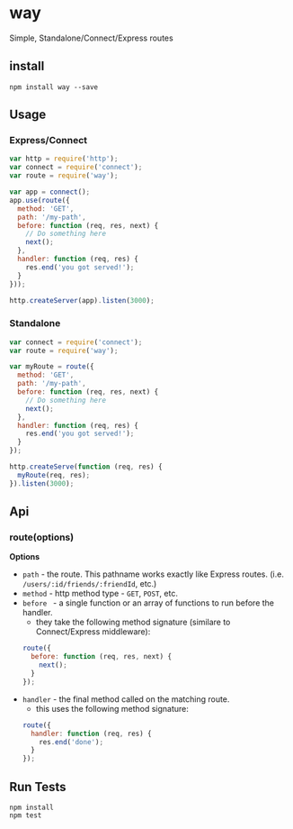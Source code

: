 # way

Simple, Standalone/Connect/Express routes

## install

```
npm install way --save
```

## Usage

### Express/Connect

```js
var http = require('http');
var connect = require('connect');
var route = require('way');

var app = connect();
app.use(route({
  method: 'GET',
  path: '/my-path',
  before: function (req, res, next) {
    // Do something here
    next();
  },
  handler: function (req, res) {
    res.end('you got served!');
  }
}));

http.createServer(app).listen(3000);
```

### Standalone

```js
var connect = require('connect');
var route = require('way');

var myRoute = route({
  method: 'GET',
  path: '/my-path',
  before: function (req, res, next) {
    // Do something here
    next();
  },
  handler: function (req, res) {
    res.end('you got served!');
  }
});

http.createServe(function (req, res) {
  myRoute(req, res);
}).listen(3000);

```

## Api

### route(options)

**Options**
* `path` - the route. This pathname works exactly like Express routes. (i.e. `/users/:id/friends/:friendId`, etc.)
* `method` - http method type - `GET`, `POST`, etc.
* `before ` - a single function or an array of functions to run before the handler.
  * they take the following method signature (similare to Connect/Express middleware):
  ```js
  route({
    before: function (req, res, next) {
      next();
    }
  });
  ```
* `handler` - the final method called on the matching route.
  * this uses the following method signature:
  ```js
  route({
    handler: function (req, res) {
      res.end('done');
    }
  });
  ```
  
## Run Tests

```
npm install
npm test
```